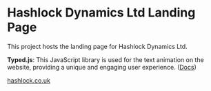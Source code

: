# Hashlock Dynamics Ltd Landing Page

This project hosts the landing page for Hashlock Dynamics Ltd. 

**Typed.js**: This JavaScript library is used for the text animation on the website, providing a unique and engaging user experience. ([Docs](https://mattboldt.github.io/typed.js/))

[hashlock.co.uk](https://hashlock.co.uk/)
